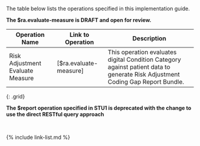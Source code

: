 
The table below lists the operations specified in this implementation guide. 

<div class="note-to-balloters" markdown="1">

**The $ra.evaluate-measure is DRAFT and open for review.**

|Operation Name|Link to Operation|Description|
|---|---|---|
|Risk Adjustment Evaluate Measure|[$ra.evaluate-measure]|This operation evaluates digital Condition Category against patient data to generate Risk Adjustment Coding Gap Report Bundle.|
{: .grid}


**The $report operation specified in STU1 is deprecated with the change to use the direct RESTful query approach**

</div>

<br />

{% include link-list.md %}
